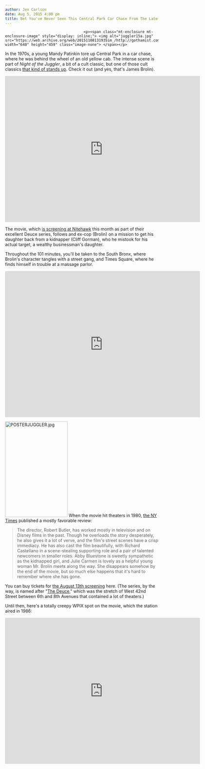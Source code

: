```yaml
---
author: Jen Carlson
date: Aug 5, 2015 4:00 pm
title: Bet You've Never Seen This Central Park Car Chase From The Late 1970s
---
```


	
										<p><span class="mt-enclosure mt-enclosure-image" style="display: inline;"> <img alt="juggler15a.jpg" src="https://web.archive.org/web/20151108131935im_/http://gothamist.com/attachments/arts_jen/juggler15a.jpg" width="640" height="459" class="image-none"> </span></p>

<p>In the 1970s, a young Mandy Patinkin tore up Central Park in a car chase, where he was behind the wheel of an old yellow cab. The intense scene is part of <em>Night of the Juggler</em>, a bit of a cult classic, but one of those cult classics <a href="https://web.archive.org/web/20151108131935/http://www.rottentomatoes.com/m/night_of_the_juggler/">that kind of stands up</a>. Check it out (and yes, that&apos;s James Brolin).</p>

<p><iframe width="640" height="480" src="https://web.archive.org/web/20151108131935if_/https://www.youtube.com/embed/UaX6kGGISO4" frameborder="0" allowfullscreen></iframe></p>

<p>The movie, which <a href="https://web.archive.org/web/20151108131935/http://www.nitehawkcinema.com/movie/night-of-the-juggler/">is screening at Nitehawk</a> this month as part of their excellent Deuce series, follows and ex-cop (Brolin) on a mission to get his daughter back from a kidnapper (Cliff Gorman), who he mistook for his actual target, a wealthy businessman&apos;s daughter. </p>

<p>Throughout the 101 minutes, you&apos;ll be taken to the South Bronx, where Brolin&apos;s character tangles with a street gang, and Times Square, where he finds himself in trouble at a massage parlor.</p>

<p><iframe width="640" height="480" src="https://web.archive.org/web/20151108131935if_/https://www.youtube.com/embed/eVmNcV0X1jQ" frameborder="0" allowfullscreen></iframe></p>

<p><span class="mt-enclosure mt-enclosure-image" style="display: inline;"> <img alt="POSTERJUGGLER.jpg" src="https://web.archive.org/web/20151108131935im_/http://gothamist.com/attachments/arts_jen/POSTERJUGGLER.jpg" width="205" height="314" class="image-right"> </span>When the movie hit theaters in 1980, <a href="https://web.archive.org/web/20151108131935/http://www.nytimes.com/movie/review?res=9C03E1DE1538F935A35755C0A966948260">the NY Times</a> published a mostly favorable review: </p>

<blockquote>The director, Robert Butler, has worked mostly in television and on Disney films in the past. Though he overloads the story desperately, he also gives it a lot of verve, and the film&apos;s street scenes have a crisp immediacy. He has also cast the film beautifully, with Richard Castellano in a scene-stealing supporting role and a pair of talented newcomers in smaller roles. Abby Bluestone is sweetly sympathetic as the kidnapped girl, and Julie Carmen is lovely as a helpful young woman Mr. Brolin meets along the way. She disappears somehow by the end of the movie, but so much else happens that it&apos;s hard to remember where she has gone.</blockquote> 

<p>You can buy tickets for <a href="https://web.archive.org/web/20151108131935/http://www.nitehawkcinema.com/movie/night-of-the-juggler/">the August 13th screening</a> here. (The series, by the way, is named after &quot;<a href="https://web.archive.org/web/20151108131935/http://forgotten-ny.com/2006/06/deuce-42nd-street-manhattan/">The Deuce</a>,&quot; which was the stretch of West 42nd Street between 6th and 8th Avenues that contained a lot of theaters.) </p>

<p>Until then, here&apos;s a totally creepy WPIX spot on the movie, which the station aired in 1986:</p>

<p><iframe width="640" height="480" src="https://web.archive.org/web/20151108131935if_/https://www.youtube.com/embed/WGZNBRQHtiw" frameborder="0" allowfullscreen></iframe></p>					
										
									
				